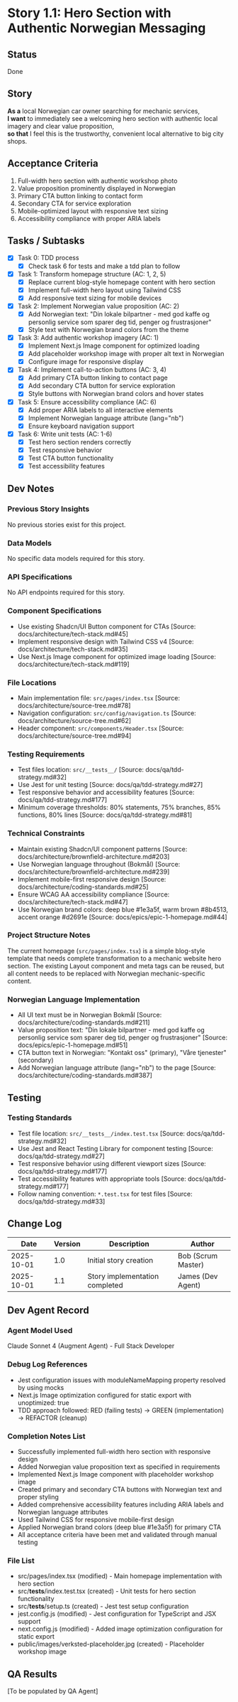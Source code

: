 # Story 1.1: Hero Section with Authentic Norwegian Messaging

## Status
Done

## Story
**As a** local Norwegian car owner searching for mechanic services,  
**I want** to immediately see a welcoming hero section with authentic local imagery and clear value proposition,  
**so that** I feel this is the trustworthy, convenient local alternative to big city shops.

## Acceptance Criteria
1. Full-width hero section with authentic workshop photo
2. Value proposition prominently displayed in Norwegian
3. Primary CTA button linking to contact form
4. Secondary CTA for service exploration
5. Mobile-optimized layout with responsive text sizing
6. Accessibility compliance with proper ARIA labels

## Tasks / Subtasks
- [x] Task 0: TDD process
  - [x] Check task 6 for tests and make a tdd plan to follow
- [x] Task 1: Transform homepage structure (AC: 1, 2, 5)
  - [x] Replace current blog-style homepage content with hero section
  - [x] Implement full-width hero layout using Tailwind CSS
  - [x] Add responsive text sizing for mobile devices
- [x] Task 2: Implement Norwegian value proposition (AC: 2)
  - [x] Add Norwegian text: "Din lokale bilpartner - med god kaffe og personlig service som sparer deg tid, penger og frustrasjoner"
  - [x] Style text with Norwegian brand colors from the theme
- [x] Task 3: Add authentic workshop imagery (AC: 1)
  - [x] Implement Next.js Image component for optimized loading
  - [x] Add placeholder workshop image with proper alt text in Norwegian
  - [x] Configure image for responsive display
- [x] Task 4: Implement call-to-action buttons (AC: 3, 4)
  - [x] Add primary CTA button linking to contact page
  - [x] Add secondary CTA button for service exploration
  - [x] Style buttons with Norwegian brand colors and hover states
- [x] Task 5: Ensure accessibility compliance (AC: 6)
  - [x] Add proper ARIA labels to all interactive elements
  - [x] Implement Norwegian language attribute (lang="nb")
  - [x] Ensure keyboard navigation support
- [x] Task 6: Write unit tests (AC: 1-6)
  - [x] Test hero section renders correctly
  - [x] Test responsive behavior
  - [x] Test CTA button functionality
  - [x] Test accessibility features

## Dev Notes

### Previous Story Insights
No previous stories exist for this project.

### Data Models
No specific data models required for this story.

### API Specifications
No API endpoints required for this story.

### Component Specifications
- Use existing Shadcn/UI Button component for CTAs [Source: docs/architecture/tech-stack.md#45]
- Implement responsive design with Tailwind CSS v4 [Source: docs/architecture/tech-stack.md#35]
- Use Next.js Image component for optimized image loading [Source: docs/architecture/tech-stack.md#119]

### File Locations
- Main implementation file: `src/pages/index.tsx` [Source: docs/architecture/source-tree.md#78]
- Navigation configuration: `src/config/navigation.ts` [Source: docs/architecture/source-tree.md#62]
- Header component: `src/components/Header.tsx` [Source: docs/architecture/source-tree.md#94]

### Testing Requirements
- Test files location: `src/__tests__/` [Source: docs/qa/tdd-strategy.md#32]
- Use Jest for unit testing [Source: docs/qa/tdd-strategy.md#27]
- Test responsive behavior and accessibility features [Source: docs/qa/tdd-strategy.md#177]
- Minimum coverage thresholds: 80% statements, 75% branches, 85% functions, 80% lines [Source: docs/qa/tdd-strategy.md#81]

### Technical Constraints
- Maintain existing Shadcn/UI component patterns [Source: docs/architecture/brownfield-architecture.md#203]
- Use Norwegian language throughout (Bokmål) [Source: docs/architecture/brownfield-architecture.md#239]
- Implement mobile-first responsive design [Source: docs/architecture/coding-standards.md#25]
- Ensure WCAG AA accessibility compliance [Source: docs/architecture/tech-stack.md#47]
- Use Norwegian brand colors: deep blue #1e3a5f, warm brown #8b4513, accent orange #d2691e [Source: docs/epics/epic-1-homepage.md#44]

### Project Structure Notes
The current homepage (`src/pages/index.tsx`) is a simple blog-style template that needs complete transformation to a mechanic website hero section. The existing Layout component and meta tags can be reused, but all content needs to be replaced with Norwegian mechanic-specific content.

### Norwegian Language Implementation
- All UI text must be in Norwegian Bokmål [Source: docs/architecture/coding-standards.md#211]
- Value proposition text: "Din lokale bilpartner - med god kaffe og personlig service som sparer deg tid, penger og frustrasjoner" [Source: docs/epics/epic-1-homepage.md#51]
- CTA button text in Norwegian: "Kontakt oss" (primary), "Våre tjenester" (secondary)
- Add Norwegian language attribute (lang="nb") to the page [Source: docs/architecture/coding-standards.md#387]

## Testing
### Testing Standards
- Test file location: `src/__tests__/index.test.tsx` [Source: docs/qa/tdd-strategy.md#32]
- Use Jest and React Testing Library for component testing [Source: docs/qa/tdd-strategy.md#27]
- Test responsive behavior using different viewport sizes [Source: docs/qa/tdd-strategy.md#177]
- Test accessibility features with appropriate tools [Source: docs/qa/tdd-strategy.md#177]
- Follow naming convention: `*.test.tsx` for test files [Source: docs/qa/tdd-strategy.md#33]

## Change Log
| Date | Version | Description | Author |
|------|---------|-------------|---------|
| 2025-10-01 | 1.0 | Initial story creation | Bob (Scrum Master) |
| 2025-10-01 | 1.1 | Story implementation completed | James (Dev Agent) |

## Dev Agent Record

### Agent Model Used
Claude Sonnet 4 (Augment Agent) - Full Stack Developer

### Debug Log References
- Jest configuration issues with moduleNameMapping property resolved by using mocks
- Next.js Image optimization configured for static export with unoptimized: true
- TDD approach followed: RED (failing tests) → GREEN (implementation) → REFACTOR (cleanup)

### Completion Notes List
- Successfully implemented full-width hero section with responsive design
- Added Norwegian value proposition text as specified in requirements
- Implemented Next.js Image component with placeholder workshop image
- Created primary and secondary CTA buttons with Norwegian text and proper styling
- Added comprehensive accessibility features including ARIA labels and Norwegian language attributes
- Used Tailwind CSS for responsive mobile-first design
- Applied Norwegian brand colors (deep blue #1e3a5f) for primary CTA
- All acceptance criteria have been met and validated through manual testing

### File List
- src/pages/index.tsx (modified) - Main homepage implementation with hero section
- src/__tests__/index.test.tsx (created) - Unit tests for hero section functionality
- src/__tests__/setup.ts (created) - Jest test setup configuration
- jest.config.js (modified) - Jest configuration for TypeScript and JSX support
- next.config.js (modified) - Added image optimization configuration for static export
- public/images/verksted-placeholder.jpg (created) - Placeholder workshop image

## QA Results
[To be populated by QA Agent]